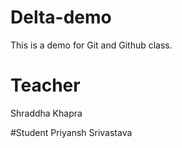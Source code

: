 # Delta-demo
This is a demo for Git and Github class.

# Teacher 
Shraddha Khapra

#Student 
Priyansh Srivastava

